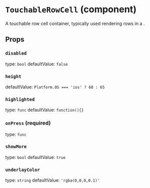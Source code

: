 `TouchableRowCell` (component)
==============================

A touchable row cell container, typically used
rendering rows in a <ListView>.

Props
-----

### `disabled`

type: `bool`
defaultValue: `false`


### `height`

defaultValue: `Platform.OS === 'ios' ? 60 : 65`


### `highlighted`

type: `func`
defaultValue: `function(){}`


### `onPress` (required)

type: `func`


### `showMore`

type: `bool`
defaultValue: `true`


### `underlayColor`

type: `string`
defaultValue: `'rgba(0,0,0,0.1)'`

